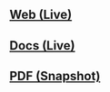 ## [Web (Live)](https://docs.google.com/document/d/e/2PACX-1vQPeLAm5R2autc1RQxXqk5_udDL2Uj0alehanBUdlHz2fmu5I8MhQcM6ddq59P9S3jUX7U3WhGSl_1b/pub)

## [Docs (Live)](https://docs.google.com/document/d/1zXCxRpAxs3wqpNkd8wFjumDIwL8GeOsvBKQyTuBZJCg/edit?usp=sharing)

## [PDF (Snapshot)](https://github.com/SCC-Makerspace/Workshops/blob/master/Electronics/A-08%20Basic%20Digital%20ICs/A-08%20Basic%20Digital%20ICs.pdf)
